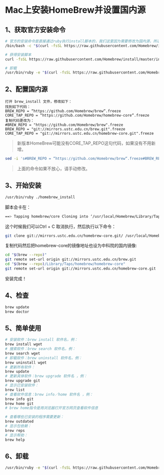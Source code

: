 # Mac上安装HomeBrew并设置国内源

## 1、获取官方安装命令

```bash
# 官方的安装命令是直接通过ruby执行install脚本的，我们这里因为需要修改为国内源，所以不执行下面的命令
/bin/bash -c "$(curl -fsSL https://raw.githubusercontent.com/Homebrew/install/master/install.sh)"

# 获得安装脚本
curl -fsSL https://raw.githubusercontent.com/Homebrew/install/master/install >> ./homebrew_install

# 卸载
/usr/bin/ruby -e "$(curl -fsSL https://raw.githubusercontent.com/Homebrew/install/master/uninstall)"
```

## 2、配置国内源

```text
打开 brew_install 文件，修改如下：
找到如下代码：
BREW_REPO = “https://github.com/Homebrew/brew“.freeze
CORE_TAP_REPO = “https://github.com/Homebrew/homebrew-core“.freeze
复制代码更改为：
#BREW_REPO = "https://github.com/Homebrew/brew".freeze
BREW_REPO = "git://mirrors.ustc.edu.cn/brew.git".freeze
CORE_TAP_REPO = "git://mirrors.ustc.edu.cn/homebrew-core.git".freeze
```

> 新版本HomeBrew可能没有CORE_TAP_REPO这句代码，如果没有不用新增。

```bash
sed -i 's#BREW_REPO = “https://github.com/Homebrew/brew“.freeze#BREW_REPO = “https://mirrors.ustc.edu.cn/brew.git “.freeze#g' ./homebrew_install
```

> 上面的命令如果不放心，请手动修改。

## 3、开始安装

```bash
/usr/bin/ruby ./homebrew_install
```

脚本会卡在：

```bash
==> Tapping homebrew/core Cloning into ‘/usr/local/Homebrew/Library/Taps/homebrew/homebrew-core’…
```

这个时候我们可以Ctrl + C 取消执行，然后执行以下命令：

```bash
git clone git://mirrors.ustc.edu.cn/homebrew-core.git/ /usr/local/Homebrew/Library/Taps/homebrew/homebrew-core --depth=1
```

复制代码然后把homebrew-core的镜像地址也设为中科院的国内镜像:

```bash
cd "$(brew --repo)"
git remote set-url origin git://mirrors.ustc.edu.cn/brew.git
cd "$(brew --repo)/Library/Taps/homebrew/homebrew-core"
git remote set-url origin git://mirrors.ustc.edu.cn/homebrew-core.git
```

安装完成！

## 4、检查

```bash
brew update
brew doctor
```

## 5、简单使用

```bash
# 安装软件：brew install 软件名，例：
brew install wget
# 搜索软件：brew search 软件名，例：
brew search wget
# 卸载软件：brew uninstall 软件名，例：
brew uninstall wget
# 更新所有软件：
brew update
# 更新具体软件：brew upgrade 软件名 ，例：
brew upgrade git
# 显示已安装软件：
brew list
# 查看软件信息：brew info／home 软件名 ，例：
brew info git
brew home git
# brew home指令是用浏览器打开官方网页查看软件信息

# 查看哪些已安装的程序需要更新： 
brew outdated
# 显示包依赖：
brew reps
# 显示帮助：
brew help
```

## 6、卸载

```bash
/usr/bin/ruby -e "$(curl -fsSL https://raw.githubusercontent.com/Homebrew/install/master/uninstall)"
```